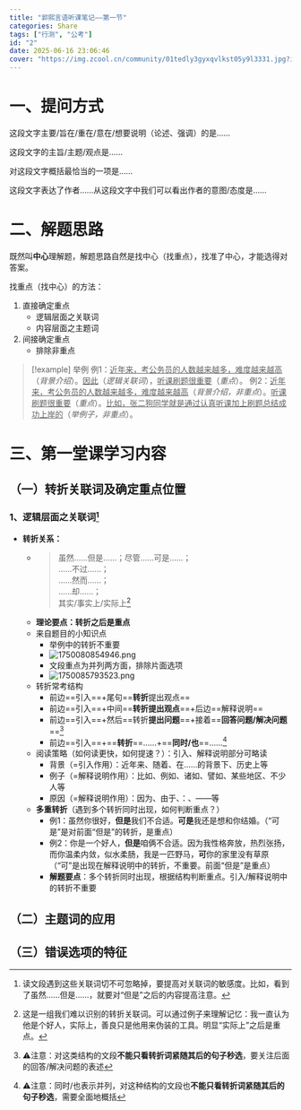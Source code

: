 ```yaml
---
title: "郭熙言语听课笔记——第一节"
categories: Share
tags: ["行测", "公考"]
id: "2"
date: 2025-06-16 23:06:46
cover: "https://img.zcool.cn/community/01tedly3gyxqvlkst05y9l3331.jpg?imageMogr2/auto-orient/thumbnail/1280x%3e/sharpen/0.5/quality/100/format/webp"
---
```


# 一、提问方式

这段文字主要/旨在/重在/意在/想要说明（论述、强调）的是……

这段文字的主旨/主题/观点是……

对这段文字概括最恰当的一项是……

这段文字表达了作者……从这段文字中我们可以看出作者的意图/态度是……

# 二、解题思路

既然叫**中心**理解题，解题思路自然是找中心（找重点），找准了中心，才能选得对答案。

找重点（找中心）的方法：
1. 直接确定重点
	-  逻辑层面之关联词
	-  内容层面之主题词
2. 间接确定重点
	- 排除非重点

>[!example] 举例
>例1：<u>近年来，考公务员的人数越来越多，难度越来越高</u>（*背景介绍*）。<u>因此</u>（*逻辑关联词*），<u>听课刷题很重要</u>（*重点*）。
>例2：<u>近年来，考公务员的人数越来越多，难度越来越高</u>（*背景介绍，非重点*）。<u>听课刷题很重要</u>（*重点*）。<u>比如，张二狗同学就是通过认真听课加上刷题总结成功上岸的</u>（*举例子，非重点*）。

# 三、第一堂课学习内容

## （一）转折关联词及确定重点位置

### 1、逻辑层面之关联词[^1]

- **转折关系：**
	- >虽然……但是……；尽管……可是……；<br>……不过……；<br>……然而……；<br>……却……；<br>其实/事实上/实际上[^2]
	- **理论要点：转折之后是重点**
	- 来自题目的小知识点
		- 举例中的转折不重要
		- ![1750080854946.png](https://zyonas.i234.me:8081/uploads/1750080854946.png)
		- 文段重点为并列两方面，排除片面选项
		- ![1750085793523.png](https://zyonas.i234.me:8081/uploads/1750085793523.png)
	- 转折常考结构
		- 前边==引入==+尾句==**转折**提出观点==
		- 前边==引入==+中间==**转折提出观点**==+后边==解释说明==
		- 前边==引入==+然后==转折**提出问题**==+接着==**回答问题/解决问题**==[^3]
		- 前边==引入==+==**转折**==……+==**同时/也**==……[^4]
	- 阅读策略（如何读更快，如何提速？）：引入、解释说明部分可略读
		- 背景（=引入作用）：近年来、随着、在……的背景下、历史上等
		- 例子（=解释说明作用）：比如、例如、诸如、譬如、某些地区、不少人等
		- 原因（=解释说明作用）：因为、由于、：、——等
	- **多重转折**（遇到多个转折同时出现，如何判断重点？）
		- 例1：虽然你很好，**但是**我们不合适。**可是**我还是想和你结婚。（“可是”是对前面“但是”的转折，是重点）
		- 例2：你是一个好人，**但是**咱俩不合适。因为我性格奔放，热烈张扬，而你温柔内敛，似水柔肠，我是一匹野马，**可**你的家里没有草原（“可”是出现在解释说明中的转折，不重要。前面“但是”是重点）
		- **解题要点**：多个转折同时出现，根据结构判断重点。引入/解释说明中的转折不重要

## （二）主题词的应用


## （三）错误选项的特征

[^1]: 读文段遇到这些关联词切不可忽略掉，要提高对关联词的敏感度。比如，看到了虽然……但是……，就要对“但是”之后的内容提高注意。
[^2]: 这是一组我们难以识别的转折关联词。可以通过例子来理解记忆：我一直认为他是个好人，实际上，善良只是他用来伪装的工具。明显“实际上”之后是重点。
[^3]: ⚠️注意：对这类结构的文段**不能只看转折词紧随其后的句子秒选**，要关注后面的回答/解决问题的表述
[^4]: ⚠️注意：同时/也表示并列，对这种结构的文段也**不能只看转折词紧随其后的句子秒选**，需要全面地概括